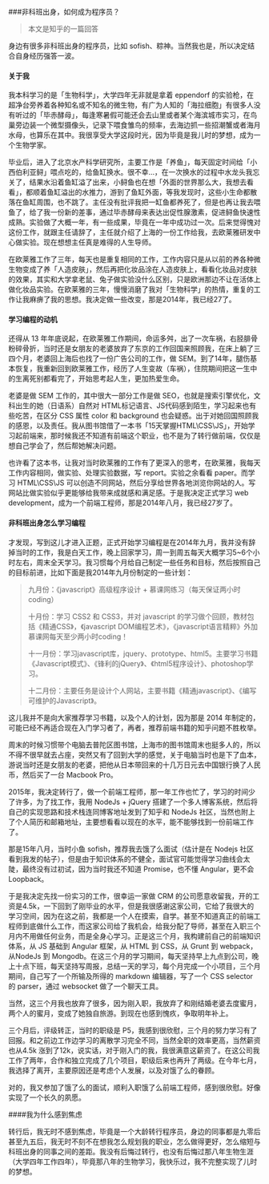 ###非科班出身，如何成为程序员？

> 本文是知乎的一篇回答

身边有很多非科班出身的程序员，比如 sofish、粽神。当然我也是，所以决定结合自身经历强答一波。

#### 关于我

我本科学习的是「生物科学」，大学四年无非就是拿着 eppendorf 的实验枪，在超净台旁养着各种知名或不知名的微生物，有广为人知的「海拉细胞」有很多人没有听过的「毕赤酵母」，每逢寒暑假可能还会去山里或者某个海滨城市实习，在鸟巢旁边装一个微型摄像头，记录下喂食雏鸟的频率，去海边抓一些招潮蟹或者海月水母，也算乐在其中。我很享受大学这段时光，因为毕竟是我儿时的梦想，成为一个生物学家。

毕业后，进入了北京水产科学研究所，主要工作是「养鱼」，每天固定时间给「小西伯利亚鲟」喂点吃的，给鱼缸换水。很不幸…，在一次换水的过程中水龙头我忘关了，结果水沿着鱼缸溢了出来，小鲟鱼也在想「外面的世界那么大，我想去看看」，都顺着鱼缸溢出的水推力，游到了鱼缸外面，等我发现时，这些小生命都散落在鱼缸周围，也不跳了。主任没有批评我把一缸鱼都养死了，但是也再让我去喂鱼了，给了我一份新的差事，通过毕赤酵母来表达出促性腺激素，促进鲟鱼快速性成熟。实验做了大概一年，有一些成果，毕竟在一年中成功过一次。后来觉得愧对这份工作，就跟主任请辞了，主任就介绍了上海的一份工作给我，去欧莱雅研发中心做实验。现在想想主任真是难得的人生导师。

在欧莱雅工作了三年，每天也是重复相同的工作，工作内容只是从以前的养各种微生物变成了养「人造皮肤」，然后再把化妆品涂在人造皮肤上，看看化妆品对皮肤的效果，其实和大学拿老鼠、兔子做实验没什么区别，只是欧洲那边不让在活体上做化妆品实验。在欧莱雅的三年，慢慢消磨了我对「生物科学」的热情，重复的工作让我麻痹了我的思想。我决定做一些改变，那是2014年，我已经27了。

#### 学习编程的动机

还得从 13 年年底说起，在欧莱雅工作期间，命运多舛，出了一次车祸，右胫腓骨粉碎骨折，当时还是女朋友的老婆放弃了东京的工作回国来照顾我，在床上躺了三四个月，老婆回上海后也找了一份广告公司的工作，做 SEM。到了14年，腿伤基本恢复，我重新回到欧莱雅工作，经历了人生变故（车祸），住院期间把这一生中的生离死别都看完了，开始思考起人生，更加热爱生命。

老婆是做 SEM 工作的，其中很大一部分工作是做 SEO，也就是搜索引擎优化，文科出生的她（日语系）自然对 HTML标记语言、JS代码感到陌生，学习起来也有些吃苦，在区分 CSS 属性 color 和 background 也会疑惑。出于对她回国照顾我的感恩，以及责任。我从图书馆借了一本书「15天掌握HTML\CSS\JS」，开始学习起前端来，那时候我还不知道有前端这个职业，也不是为了转行做前端，仅仅是想自己学会了，然后帮她解决问题。

也许看了这本书，让我对当时欧莱雅的工作有了更深入的思考，在欧莱雅，我每天工作内容相同，做实验、处理实验数据，写 report。实验之余看看 paper。而学习 HTML\CSS\JS 可以创造不同网站，然后分享给世界各地浏览你网站的人。写网站比做实验似乎更能够给我带来成就感和满足感。于是我决定正式学习 web development，成为一个前端工程师，那是2014年八月，我已经27岁了。

#### 非科班出身怎么学习编程

才发现，写到这儿才进入正题，正式开始学习编程是在2014年九月，我并没有辞掉当时的工作，我是白天工作，晚上回家学习，周一到周五每天大概学习5~6个小时左右，周末全天学习。我习惯每个月给自己制定一些任务和目标，然后按照自己的目标前进，比如下面是我2014年九月份制定的一些计划：

> 九月份：《javascript》高级程序设计 + 慕课网练习（每天保证两小时coding）
>
> 十月份：学习 CSS2 和 CSS3，并对 javascript 的学习做个回顾，教材包括《精通CSS》，《javascript DOM编程艺术》，《javascript语言精粹》外加慕课网每天至少两小时coding！
>
> 十一月份：学习javascript库，jquery、prototype、html5。主要学习书籍《Javascript模式》、《锋利的jQuery》、《html5程序设计》、photoshop学习。
>
> 十二月份：主要任务是设计个人网站，主要书籍《精通javascript》、《编写可维护的Javascript》。

这儿我并不是向大家推荐学习书籍，以及个人的计划，因为那是 2014 年制定的，可能已经不再适合现在入门学习者了，再者，推荐前端书籍的知乎问题不胜枚举。

周末的时候习惯带个电脑去普陀区图书馆，上海市的图书馆周末也挺多人的，所以不得不很早就去占座，突然又有了回到大学的感觉，关于电脑当时也是下了血本，游说当时还是女朋友的老婆，把他从日本带回来的十几万日元去中国银行换了人民币，然后买了一台 Macbook Pro。

2015年，我决定转行了，做一个前端工程师，那一年工作也忙了，学习的时间少了许多，为了找工作，我用 NodeJs + jQuery 搭建了一个多人博客系统，然后将自己的实现思路和技术栈连同博客地址发到了知乎和 NodeJs 社区，当然也附上了个人简历和邮箱地址，主要想看看以现在的水平，能不能够找到一份前端工作了。

那是15年八月，当时小鱼 sofish，推荐我去饿了么面试（估计是在 Nodejs 社区看到我发的帖子），但是由于知识体系的不健全，面试官可能觉得学习曲线会太陡，最终没有过初试，因为当时我还不知道 Promise，也不懂 Angular，更不会 Loopback。

于是我决定先找一份实习的工作，很幸运一家做 CRM 的公司愿意收留我，开的工资是4.5k，一下回到了刚毕业的水平，但是我很感谢这家公司，它给了我很大的学习空间，因为在这之前，我都是一个人在摸索，自学。甚至不知道真正的前端工程师到底做什么工作，而这家公司给了我机会，给我分配了导师，甚至在入职三个月内不用做任何业务，而是全身心学习。正是这三个月，我构建前自己的前端知识体系，从 JS 基础到 Angular 框架，从 HTML 到 CSS，从 Grunt 到 webpack，从NodeJs 到 Mongodb。在这三个月的学习期间，每天坚持早上九点到公司，晚上十点下班，每天坚持写周报，总结一天的学习，每个月完成一个小项目，三个月期间，自己写了一个所输及所得的 markdown 编辑器，写了一个 CSS selector 的 parser，通过 websocket 做了一个聊天工具。

当然，这三个月我也放弃了很多，因为刚入职，我放弃了和刚结婚老婆去度蜜月，两个人的蜜月，变成了她独自旅游。到现在也感到愧疚，争取明年补上。

三个月后，评级转正，当时的职级是 P5，我感到很欣慰，三个月的努力学习有了回报。和之前边工作边学习的离散学习完全不同，当然全职的效率更高，当然薪资也从4.5k 涨到了12k，说实话，对于刚入门的我，我很满意这薪资了。在这公司我工作了两年，合作和独立完成了几个项目，职级后来也再升了两级。在今年七月，我选择了离开，主要原因还是考虑个人发展，以及对饿了么的眷顾。

对的，我又参加了饿了么的面试，顺利入职饿了么前端工程师，感到很欣慰。好像实现了一个长久的夙愿。

####我为什么感到焦虑

转行后，我无时不感到焦虑，毕竟是一个大龄转行程序员，身边的同事都是九零后甚至九五后，我无时不刻不在想我怎么规划我的职业，怎么做得更好，怎么缩短与科班出身的同事之间的差距。我没有后悔过转行，也没有后悔过那八年生物生涯（大学四年工作四年），毕竟那八年的生物学习，我快乐过，我不完整实现了儿时的梦想。

